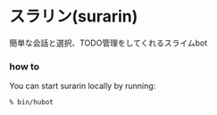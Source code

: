 # スラリン(surarin)

簡単な会話と選択、TODO管理をしてくれるスライムbot


### how to
You can start surarin locally by running:

    % bin/hubot
